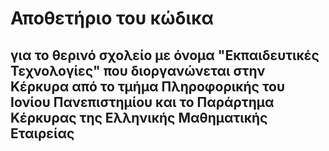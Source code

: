 # Αποθετήριο του κώδικα
## για το θερινό σχολείο με όνομα "Εκπαιδευτικές Τεχνολογίες" που διοργανώνεται στην Κέρκυρα από το τμήμα Πληροφορικής του Ιονίου Πανεπιστημίου και το Παράρτημα Κέρκυρας της Ελληνικής Μαθηματικής Εταιρείας
   
